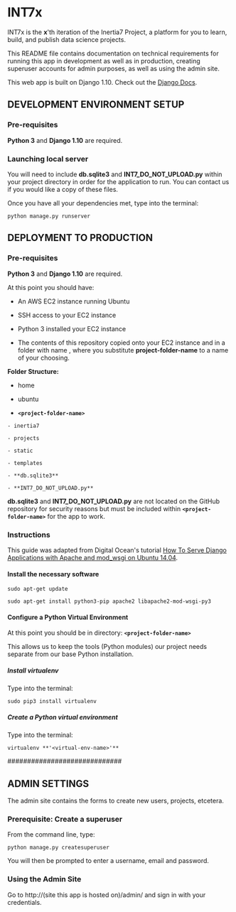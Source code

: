 # INT7x

INT7x is the **x**'th iteration of the Inertia7 Project, a platform for you to learn, build, and publish data science projects.


This README file contains documentation on technical requirements for running this app in development as well as in production, creating superuser accounts for admin purposes, as well as using the admin site.

This web app is built on Django 1.10. Check out the [Django Docs](https://docs.djangoproject.com/en/1.10/releases/1.10.1/).

## DEVELOPMENT ENVIRONMENT SETUP

### Pre-requisites

**Python 3** and **Django 1.10** are required.

### Launching local server

You will need to include **db.sqlite3** and **INT7_DO_NOT_UPLOAD.py** within your project directory in order for the application to run. You can contact us if you would like a copy of these files.

Once you have all your dependencies met, type into the terminal:

	python manage.py runserver


## DEPLOYMENT TO PRODUCTION

### Pre-requisites

**Python 3** and **Django 1.10** are required.

At this point you should have:

 - An AWS EC2 instance running Ubuntu

 - SSH access to your EC2 instance

 - Python 3 installed your EC2 instance

 - The contents of this repository copied onto your EC2 instance and in a folder with name <project-folder-name>, where you substitute **project-folder-name** to a name of your choosing.

**Folder Structure:**

 - home

  - ubuntu

   - **`<project-folder-name>`**

    - inertia7

    - projects

    - static

    - templates

    - **db.sqlite3**

    - **INT7_DO_NOT_UPLOAD.py**

**db.sqlite3** and **INT7_DO_NOT_UPLOAD.py** are not located on the GitHub repository for security reasons but must be included within **`<project-folder-name>`** for the app to work.

### Instructions

This guide was adapted from Digital Ocean's tutorial [How To Serve Django Applications with Apache and mod_wsgi on Ubuntu 14.04](https://www.digitalocean.com/community/tutorials/how-to-serve-django-applications-with-apache-and-mod_wsgi-on-ubuntu-14-04).

#### Install the necessary software

	sudo apt-get update

	sudo apt-get install python3-pip apache2 libapache2-mod-wsgi-py3

#### Configure a Python Virtual Environment

At this point you should be in directory: **`<project-folder-name>`**
	
This allows us to keep the tools (Python modules) our project needs separate from our base Python installation.
 
##### Install virtualenv

Type into the terminal:

	sudo pip3 install virtualenv
 
##### Create a Python virtual environment

Type into the terminal:

	virtualenv **'<virtual-env-name>'**


	








#############################

## ADMIN SETTINGS

The admin site contains the forms to create new users, projects, etcetera.


### Prerequisite: Create a superuser

From the command line, type:

    python manage.py createsuperuser

You will then be prompted to enter a username, email and password.


### Using the Admin Site
Go to http://(site this app is hosted on)/admin/ and sign in with your credentials.
